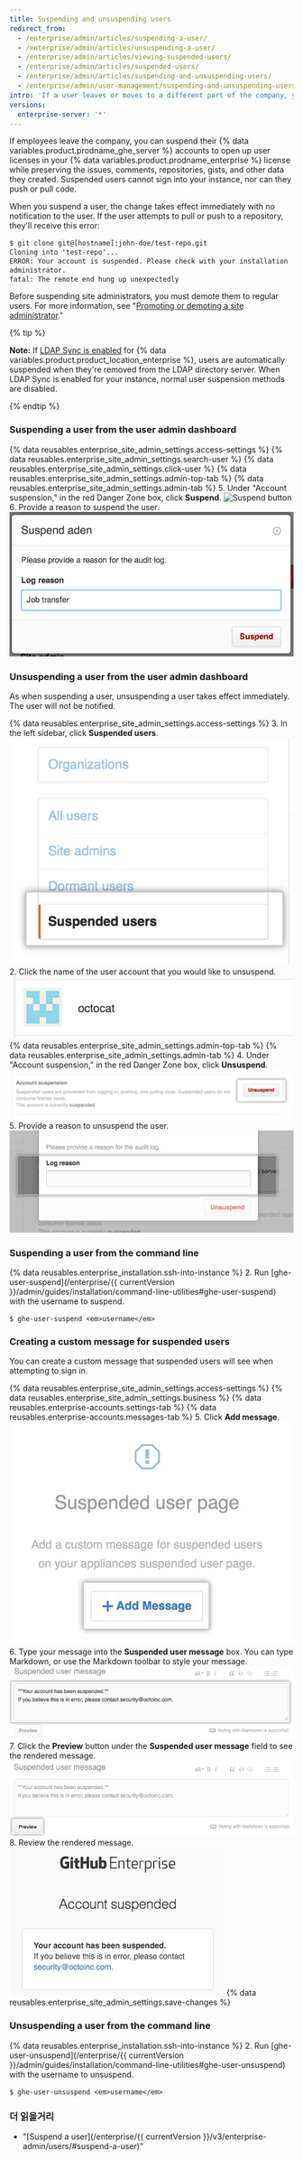 ```yaml
---
title: Suspending and unsuspending users
redirect_from:
  - /enterprise/admin/articles/suspending-a-user/
  - /enterprise/admin/articles/unsuspending-a-user/
  - /enterprise/admin/articles/viewing-suspended-users/
  - /enterprise/admin/articles/suspended-users/
  - /enterprise/admin/articles/suspending-and-unsuspending-users/
  - /enterprise/admin/user-management/suspending-and-unsuspending-users
intro: 'If a user leaves or moves to a different part of the company, you should remove or modify their ability to access {% data variables.product.product_location_enterprise %}.'
versions:
  enterprise-server: '*'
---
```


If employees leave the company, you can suspend their {% data variables.product.prodname_ghe_server %} accounts to open up user licenses in your {% data variables.product.prodname_enterprise %} license while preserving the issues, comments, repositories, gists, and other data they created. Suspended users cannot sign into your instance, nor can they push or pull code.

When you suspend a user, the change takes effect immediately with no notification to the user. If the user attempts to pull or push to a repository, they'll receive this error:

```shell
$ git clone git@[hostname]:john-doe/test-repo.git
Cloning into 'test-repo'...
ERROR: Your account is suspended. Please check with your installation administrator.
fatal: The remote end hung up unexpectedly
```

Before suspending site administrators, you must demote them to regular users. For more information, see "[Promoting or demoting a site administrator](/enterprise/admin/user-management/promoting-or-demoting-a-site-administrator)."

{% tip %}

**Note:** If [LDAP Sync is enabled](/enterprise/admin/authentication/using-ldap#enabling-ldap-sync) for {% data variables.product.product_location_enterprise %}, users are automatically suspended when they're removed from the LDAP directory server. When LDAP Sync is enabled for your instance, normal user suspension methods are disabled.

{% endtip %}

### Suspending a user from the user admin dashboard

{% data reusables.enterprise_site_admin_settings.access-settings %}
{% data reusables.enterprise_site_admin_settings.search-user %}
{% data reusables.enterprise_site_admin_settings.click-user %}
{% data reusables.enterprise_site_admin_settings.admin-top-tab %}
{% data reusables.enterprise_site_admin_settings.admin-tab %}
5. Under "Account suspension," in the red Danger Zone box, click **Suspend**. ![Suspend button](/assets/images/enterprise/site-admin-settings/suspend.png)
6. Provide a reason to suspend the user. ![Suspend reason](/assets/images/enterprise/site-admin-settings/suspend-reason.png)

### Unsuspending a user from the user admin dashboard

As when suspending a user, unsuspending a user takes effect immediately. The user will not be notified.

{% data reusables.enterprise_site_admin_settings.access-settings %}
3. In the left sidebar, click **Suspended users**. ![Suspended users tab](/assets/images/enterprise/site-admin-settings/user/suspended-users-tab.png)
2. Click the name of the user account that you would like to unsuspend. ![Suspended user](/assets/images/enterprise/site-admin-settings/user/suspended-user.png)
{% data reusables.enterprise_site_admin_settings.admin-top-tab %}
{% data reusables.enterprise_site_admin_settings.admin-tab %}
4. Under "Account suspension," in the red Danger Zone box, click **Unsuspend**. ![Unsuspend button](/assets/images/enterprise/site-admin-settings/unsuspend.png)
5. Provide a reason to unsuspend the user. ![Unsuspend reason](/assets/images/enterprise/site-admin-settings/unsuspend-reason.png)

### Suspending a user from the command line

{% data reusables.enterprise_installation.ssh-into-instance %}
2. Run [ghe-user-suspend](/enterprise/{{ currentVersion }}/admin/guides/installation/command-line-utilities#ghe-user-suspend) with the username to suspend.
  ```shell
  $ ghe-user-suspend <em>username</em>
  ```

### Creating a custom message for suspended users

You can create a custom message that suspended users will see when attempting to sign in.

{% data reusables.enterprise_site_admin_settings.access-settings %}
{% data reusables.enterprise_site_admin_settings.business %}
{% data reusables.enterprise-accounts.settings-tab %}
{% data reusables.enterprise-accounts.messages-tab %}
5. Click **Add message**. ![Add message](/assets/images/enterprise/site-admin-settings/add-message.png)
6. Type your message into the **Suspended user message** box. You can type Markdown, or use the Markdown toolbar to style your message. ![Suspended user message](/assets/images/enterprise/site-admin-settings/suspended-user-message.png)
7. Click the **Preview** button under the **Suspended user message** field to see the rendered message. ![Preview button](/assets/images/enterprise/site-admin-settings/suspended-user-message-preview-button.png)
8. Review the rendered message. ![Suspended user message rendered](/assets/images/enterprise/site-admin-settings/suspended-user-message-rendered.png)
{% data reusables.enterprise_site_admin_settings.save-changes %}

### Unsuspending a user from the command line

{% data reusables.enterprise_installation.ssh-into-instance %}
2. Run [ghe-user-unsuspend](/enterprise/{{ currentVersion }}/admin/guides/installation/command-line-utilities#ghe-user-unsuspend) with the username to unsuspend.
  ```shell
  $ ghe-user-unsuspend <em>username</em>
  ```

### 더 읽을거리
- "[Suspend a user](/enterprise/{{ currentVersion }}/v3/enterprise-admin/users/#suspend-a-user)"
